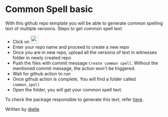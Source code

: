 # Common Spell basic

With this github repo template you will be able to generate common spelling text of multiple versions.
Steps to get common spell text

- Click on <a href="https://github.com/OpenPecha/CommonSpell-basic/generate"><img src="https://user-images.githubusercontent.com/17675331/235298348-682c083c-3f9b-4b24-adee-5b079183104f.png" height="25"></a>
- Enter your repo name and proceed to create a new repo
- Once you are in new repo, upload all the versions of text in witnesses folder in newly created repo
- Push the files with commit message `Create common spell`. Without the mentioned commit message, the action won't be triggered.
- Wait for github action to run
- Once github action is complete, You will find a folder called `common_spell`
- Open the folder, you will get your common spell text.

To check the package responsible to generate this text, refer [here](https://github.com/OpenPecha/CommonSpell).

Written by [@elie](https://github.com/eroux)
